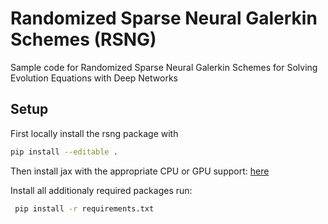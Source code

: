 # Randomized Sparse Neural Galerkin Schemes (RSNG)
Sample code for Randomized Sparse Neural Galerkin Schemes for Solving Evolution Equations with Deep Networks

## Setup

First locally install the rsng package with

```bash
pip install --editable .
```

Then install jax with the appropriate CPU or GPU support: [here](https://github.com/google/jax#installation)

Install all additionaly required packages run:

```bash
 pip install -r requirements.txt
```

